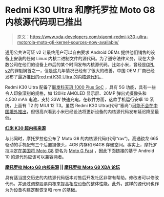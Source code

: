 # Redmi K30 Ultra 和摩托罗拉 Moto G8 内核源代码现已推出

> 原文：<https://www.xda-developers.com/xiaomi-redmi-k30-ultra-motorola-moto-g8-kernel-sources-now-available/>

通用公共许可证 v2 让最终用户可以自由要求 Android OEMs 提供他们销售的设备上安装的任何 Linux 内核二进制文件的源代码。为了遵守法律义务，现在大多数公司在他们的设备上市后的某个时间发布内核源代码。比如小米，曾经是[GPL v2](https://www.xda-developers.com/xiaomi-aims-to-release-kernel-source-code-for-new-devices-within-3-months-after-launch/)的罪魁祸首之一，但是这几年情况已经有了很大的改善。中国 OEM 厂商已经发布了最近推出的[red mi K30 Ultra 的内核源代码。](https://www.xda-developers.com/xiaomi-mi-10-ultra-redmi-k30-ultra-flagships-commemorating-xiaomi-10th-anniversary-launch/)

Redmi K30 Ultra 配备了[联发科天玑 1000 Plus SoC](https://www.xda-developers.com/mediatek-dimensity-1000-plus-new-5g-chip-144hz-display/) ，具有 5G 功能，具有一些令人印象深刻的规格，如 120Hz AMOLED 显示屏、20MP 弹出式摄像头和 4,500 mAh 电池，支持 33W 快速充电。在软件方面，这款手机运行安卓 10 系统，上面有 T2 的 MIUI 12 T3。虽然 Redmi K30 Ultra(代号“塞尚”)[可能不会在中国境外推出](https://www.xda-developers.com/xiaomi-no-plans-launch-mi-10-ultra-redmi-k30-ultra-globally/)，但很高兴看到小米已经设法将更新设备的内核源代码发布延迟降至最低。

**[红米 K30 超内核来源](https://github.com/MiCode/Xiaomi_Kernel_OpenSource/tree/cezanne-q-oss)**

与此同时，摩托罗拉也公布了 Moto G8 的内核源代码(代号“rav”)。高通骁龙 665 驱动的手机配有三个后置摄像头，4GB 内存和 64GB 存储空间。事实上，摩托罗拉决定[在美国将 Moto G8](https://twitter.com/MishaalRahman/status/1255587168027922438) 更名为 [Moto G Fast](https://www.xda-developers.com/motorola-moto-g-fast-moto-g-pro/) ，因此下面链接的基于 Android 10 的源代码应该可以兼容两者。

**[摩托罗拉 Moto G8 内核来源](https://github.com/MotorolaMobilityLLC/kernel-msm/releases/tag/MMI-QPJS30.63-35-1-9) || [摩托罗拉 Moto G8 XDA 论坛](https://forum.xda-developers.com/moto-g8)**

具有适当提交历史的内核源代码版本对售后开发社区非常有帮助。修改者可以修改代码，并通过调整股票内核来提高相应设备的整体性能。此外，这样的源代码也作为为设备构建定制恢复和 rom 的基础。